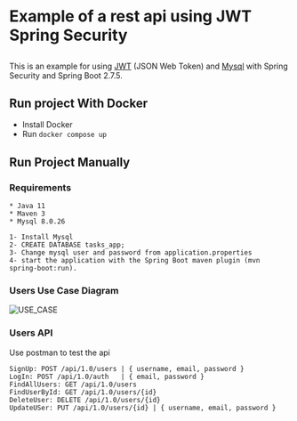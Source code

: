 # Example of a rest api using JWT Spring Security

##
This is an example for using [JWT](https://jwt.io/) (JSON Web Token)  and [Mysql](https://www.mysql.com/) with Spring Security and Spring Boot 2.7.5.

## Run project With Docker
- Install Docker
- Run `docker compose up`


## Run Project Manually

### Requirements
```
* Java 11
* Maven 3
* Mysql 8.0.26
```

```
1- Install Mysql 
2- CREATE DATABASE tasks_app;
3- Change mysql user and password from application.properties
4- start the application with the Spring Boot maven plugin (mvn spring-boot:run).
```

### Users Use Case Diagram
![USE_CASE](https://i.ibb.co/YNLSpW4/usecase.png)

### Users API
Use postman to test the api
```
SignUp: POST /api/1.0/users | { username, email, password }
LogIn: POST /api/1.0/auth   | { email, password }
FindAllUsers: GET /api/1.0/users
FindUserById: GET /api/1.0/users/{id}
DeleteUser: DELETE /api/1.0/users/{id}
UpdateUSer: PUT /api/1.0/users/{id} | { username, email, password }
```
